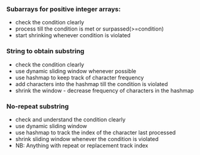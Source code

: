 ### Subarrays for positive integer arrays: 
- check the condition clearly
- process till the condition is met or surpassed(>=condition)
- start shrinking whenever condition is violated

### String to obtain substring 
- check the condition clearly
- use dynamic sliding window whenever possible
- use hashmap to keep track of character frequency
- add characters into the hashmap till the condition is violated
-  shrink the window - decrease frequency of characters in the hashmap

### No-repeat substring
- check and understand the condition clearly
- use dynamic sliding window
- use hashmap to track the index of the character last processed
- shrink sliding window whenever the condition is violated
- NB: Anything with repeat or replacement track index